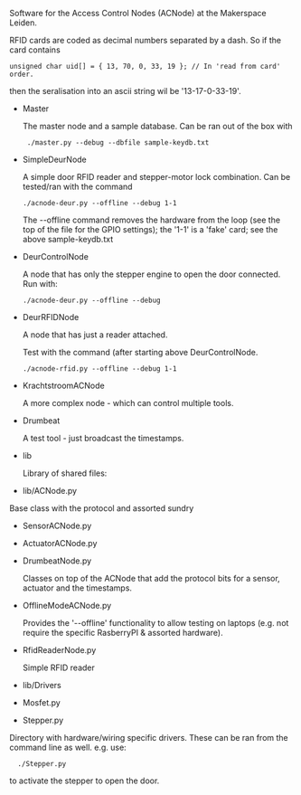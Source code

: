 Software for the Access Control Nodes (ACNode) at the
Makerspace Leiden.

RFID cards are coded as decimal numbers separated by a dash. So if the card contains

    unsigned char uid[] = { 13, 70, 0, 33, 19 }; // In 'read from card' order.

then the seralisation into an ascii string wil be '13-17-0-33-19'.

* Master

  The master node and a sample database. Can be ran out of the box with

       ./master.py --debug --dbfile sample-keydb.txt 

* SimpleDeurNode

  A simple door RFID reader and stepper-motor lock combination. Can be tested/ran with the command

      ./acnode-deur.py --offline --debug 1-1

  The --offline command removes the hardware from the loop (see the top of the file for the GPIO settings); the '1-1' is a 'fake' card; see the above sample-keydb.txt

* DeurControlNode

  A node that has only the stepper engine to open the door connected. Run with:

      ./acnode-deur.py --offline --debug

* DeurRFIDNode

  A node that has just a reader attached. 

  Test with the command (after starting above DeurControlNode.  

      ./acnode-rfid.py --offline --debug 1-1

* KrachtstroomACNode
      
  A more complex node - which can control multiple tools.

* Drumbeat

  A test tool - just broadcast the timestamps.

* lib

  Library of shared files:

 * lib/ACNode.py

  Base class with the protocol and assorted sundry

 * SensorACNode.py
 * ActuatorACNode.py
 * DrumbeatNode.py

   Classes on top of the ACNode that add the protocol bits for a sensor, actuator and the timestamps.

 * OfflineModeACNode.py

   Provides the '--offline' functionality to allow testing on laptops (e.g. not require the specific RasberryPI & assorted hardware).

 * RfidReaderNode.py

   Simple RFID reader

 * lib/Drivers
  * Mosfet.py
  * Stepper.py

   Directory with hardware/wiring specific drivers. These can be ran from the command line as well. e.g. use:

      ./Stepper.py 

   to activate the stepper to open the door.


